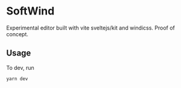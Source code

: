 # SoftWind

Experimental editor built with vite sveltejs/kit and windicss. Proof of concept.

## Usage

To dev, run

```bash
yarn dev
```
